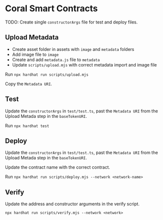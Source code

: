 # Coral Smart Contracts

TODO: Create single `constructorArgs` file for test and deploy files.

## Upload Metadata

- Create asset folder in assets with `image` and `metadata` folders
- Add image file to `image`
- Create and add `metadata.js` file to `metadata`
- Update `scripts/upload.mjs` with correct metadata import and image file

Run `npx hardhat run scripts/upload.mjs`

Copy the `Metadata URI`.

## Test

Update the `constructorArgs` in `test/test.ts`, past the `Metadata URI` from the Upload Metada step in the `baseTokenURI`.

Run `npx hardhat test`

## Deploy

Update the `constructorArgs` in `test/test.ts`, past the `Metadata URI` from the Upload Metada step in the `baseTokenURI`.

Update the contract name with the correct contract.

Run `npx hardhat run scripts/deploy.mjs --network <network-name>`

## Verify

Update the address and constructor arguments in the verify script.

`npx hardhat run scripts/verify.mjs --network <network>`
